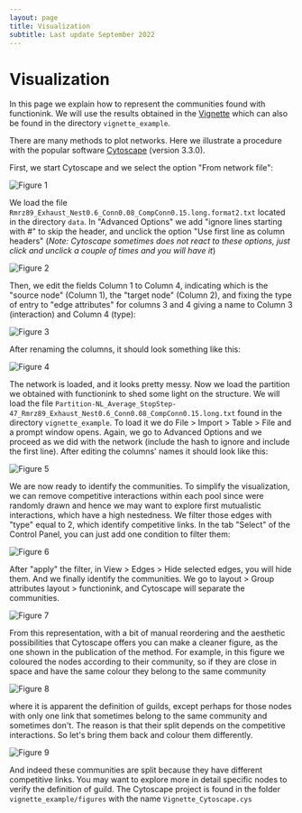 ```yaml
---
layout: page
title: Visualization
subtitle: Last update September 2022
---
```


# Visualization

In this page we explain how to represent the communities found with functionink. We will use the results obtained in the [Vignette](../Vignette) which can also be found in the directory `vignette_example`.

There are many methods to plot networks. Here we illustrate a procedure with the popular software [Cytoscape](https://cytoscape.org/) (version 3.3.0).

First, we start Cytoscape and we select the option "From network file":

![ Figure 1](../../_images/visualization/Cytoscape1.png)

We load the file `Rmrz89_Exhaust_Nest0.6_Conn0.08_CompConn0.15.long.format2.txt` located in the directory `data`. In "Advanced Options" we add "ignore lines starting with #" to skip the header, and unclick the option "Use first line as column headers" (_Note: Cytoscape sometimes does not react to these options, just click and unclick a couple of times and you will have it_)

![ Figure 2](../../_images/visualization/Cytoscape2.png)

Then, we edit the fields Column 1 to Column 4, indicating which is the "source node" (Column 1), the "target node" (Column 2), and fixing the type of entry to "edge attributes" for columns 3 and 4 giving a name to Column 3 (interaction) and Column 4 (type):

![ Figure 3](../../_images/visualization/Cytoscape3.png)

After renaming the columns, it should look something like this:

![ Figure 4](../../_images/visualization/Cytoscape4.png)

The network is loaded, and it looks pretty messy. Now we load the partition we obtained with functionink to shed some light on the structure. We will load the file `Partition-NL_Average_StopStep-47_Rmrz89_Exhaust_Nest0.6_Conn0.08_CompConn0.15.long.txt` found in the directory `vignette_example`. To load it we do File > Import > Table > File and a prompt window opens. Again, we go to Advanced Options and we proceed as we did with the network (include the hash to ignore and include the first line). After editing the columns' names it should look like this:

![ Figure 5](../../_images/visualization/Cytoscape5.png)

We are now ready to identify the communities. To simplify the visualization, we can remove competitive interactions within each pool since were randomly drawn and hence we may want to explore first mutualistic interactions, which have a high nestedness. We filter those edges with "type" equal to 2, which identify competitive links. In the tab "Select" of the Control Panel, you  can just  add one condition to filter them: 

![ Figure 6](../../_images/visualization/Cytoscape6.png)

After "apply" the filter, in View > Edges > Hide selected edges, you will hide them. And we finally identify the communities. We go to layout > Group attributes layout > functionink, and Cytoscape will separate the communities.

![ Figure 7](../../_images/visualization/Cytoscape7.png)

From this representation, with a bit of manual reordering and the aesthetic possibilities that Cytoscape offers you can make a cleaner figure, as the one shown in the publication of the method. For example, in this figure we coloured the nodes according to their community, so if they are close in space and have the same colour they belong to the same community

![ Figure 8](../../_images/visualization/Cytoscape8.png)

where it is apparent the definition of guilds, except perhaps for those nodes with only one link that sometimes belong to the same community and sometimes don't. The reason is that their split depends on the competitive interactions. So let's bring them back and colour them differently.

![ Figure 9](../../_images/visualization/Cytoscape9.png)

And indeed these communities are split because they have different competitive links. You may want to explore more in detail specific nodes to verify the definition of guild. The Cytoscape project is found in the folder `vignette_example/figures` with the name `Vignette_Cytoscape.cys`

